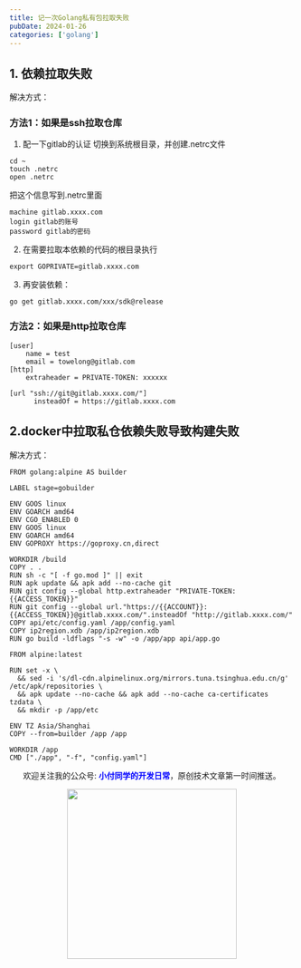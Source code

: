 ```yaml
---
title: 记一次Golang私有包拉取失败
pubDate: 2024-01-26
categories: ['golang']
---
```


## 1. 依赖拉取失败
解决方式：

### 方法1：如果是ssh拉取仓库
1. 配一下gitlab的认证
切换到系统根目录，并创建.netrc文件
```
cd ~
touch .netrc
open .netrc
```

把这个信息写到.netrc里面
```
machine gitlab.xxxx.com
login gitlab的账号
password gitlab的密码
```

2. 在需要拉取本依赖的代码的根目录执行  
```
export GOPRIVATE=gitlab.xxxx.com
```

3. 再安装依赖：
```
go get gitlab.xxxx.com/xxx/sdk@release
```

### 方法2：如果是http拉取仓库
```
[user]
	name = test
	email = towelong@gitlab.com
[http]
	extraheader = PRIVATE-TOKEN: xxxxxx

[url "ssh://git@gitlab.xxxx.com/"]
      insteadOf = https://gitlab.xxxx.com
```

## 2.docker中拉取私仓依赖失败导致构建失败
解决方式：
```
FROM golang:alpine AS builder

LABEL stage=gobuilder

ENV GOOS linux
ENV GOARCH amd64
ENV CGO_ENABLED 0
ENV GOOS linux
ENV GOARCH amd64
ENV GOPROXY https://goproxy.cn,direct

WORKDIR /build
COPY . .
RUN sh -c "[ -f go.mod ]" || exit
RUN apk update && apk add --no-cache git
RUN git config --global http.extraheader "PRIVATE-TOKEN: {{ACCESS_TOKEN}}"
RUN git config --global url."https://{{ACCOUNT}}:{{ACCESS_TOKEN}}@gitlab.xxxx.com/".insteadOf "http://gitlab.xxxx.com/"
COPY api/etc/config.yaml /app/config.yaml
COPY ip2region.xdb /app/ip2region.xdb
RUN go build -ldflags "-s -w" -o /app/app api/app.go

FROM alpine:latest

RUN set -x \
  && sed -i 's/dl-cdn.alpinelinux.org/mirrors.tuna.tsinghua.edu.cn/g' /etc/apk/repositories \
  && apk update --no-cache && apk add --no-cache ca-certificates tzdata \
  && mkdir -p /app/etc

ENV TZ Asia/Shanghai
COPY --from=builder /app /app

WORKDIR /app
CMD ["./app", "-f", "config.yaml"]

```

<center>
	<p>欢迎关注我的公众号: <span style="font-weight: 600;color: blue;">小付同学的开发日常</span>，原创技术文章第一时间推送。</p>
    <img src="https://pic.ziyuan.wang/user/guest/2024/01/傅1_1932a233b5837.jpeg" style="width: 300px;">
</center>

